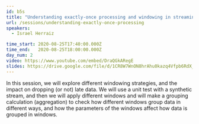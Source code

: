 ```yaml
---
id: b5s
title: "Understanding exactly-once processing and windowing in streaming pipelines"
url: /sessions/understanding-exactly-once-processing
speakers:
  - Israel Herraiz

time_start: 2020-08-25T17:40:00.000Z
time_end:   2020-08-25T18:00:00.000Z
day_num: 2
video: https://www.youtube.com/embed/DraQGkARegE
slides: https://drive.google.com/file/d/1CR8W7WnON8hrAhu0kazq4Vfpb6RdX_HC/view?usp=sharing
---
```


In this session, we will explore different windowing strategies, and the impact on dropping (or not) late data. We will use a unit test with a synthetic stream, and then we will apply different windows and will make a grouping calculation (aggregation) to check how different windows group data in different ways, and how the parameters of the windows affect how data is grouped in windows.

